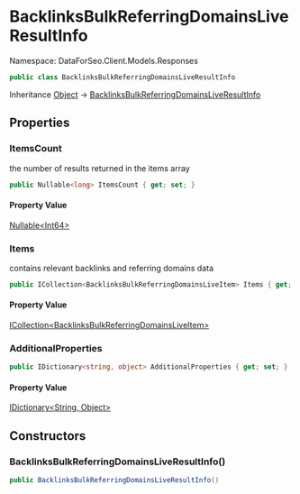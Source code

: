 # BacklinksBulkReferringDomainsLiveResultInfo

Namespace: DataForSeo.Client.Models.Responses

```csharp
public class BacklinksBulkReferringDomainsLiveResultInfo
```

Inheritance [Object](https://docs.microsoft.com/en-us/dotnet/api/system.object) → [BacklinksBulkReferringDomainsLiveResultInfo](./dataforseo.client.models.responses.backlinksbulkreferringdomainsliveresultinfo.md)

## Properties

### **ItemsCount**

the number of results returned in the items array

```csharp
public Nullable<long> ItemsCount { get; set; }
```

#### Property Value

[Nullable&lt;Int64&gt;](https://docs.microsoft.com/en-us/dotnet/api/system.nullable-1)<br>

### **Items**

contains relevant backlinks and referring domains data

```csharp
public ICollection<BacklinksBulkReferringDomainsLiveItem> Items { get; set; }
```

#### Property Value

[ICollection&lt;BacklinksBulkReferringDomainsLiveItem&gt;](https://docs.microsoft.com/en-us/dotnet/api/system.collections.generic.icollection-1)<br>

### **AdditionalProperties**

```csharp
public IDictionary<string, object> AdditionalProperties { get; set; }
```

#### Property Value

[IDictionary&lt;String, Object&gt;](https://docs.microsoft.com/en-us/dotnet/api/system.collections.generic.idictionary-2)<br>

## Constructors

### **BacklinksBulkReferringDomainsLiveResultInfo()**

```csharp
public BacklinksBulkReferringDomainsLiveResultInfo()
```
